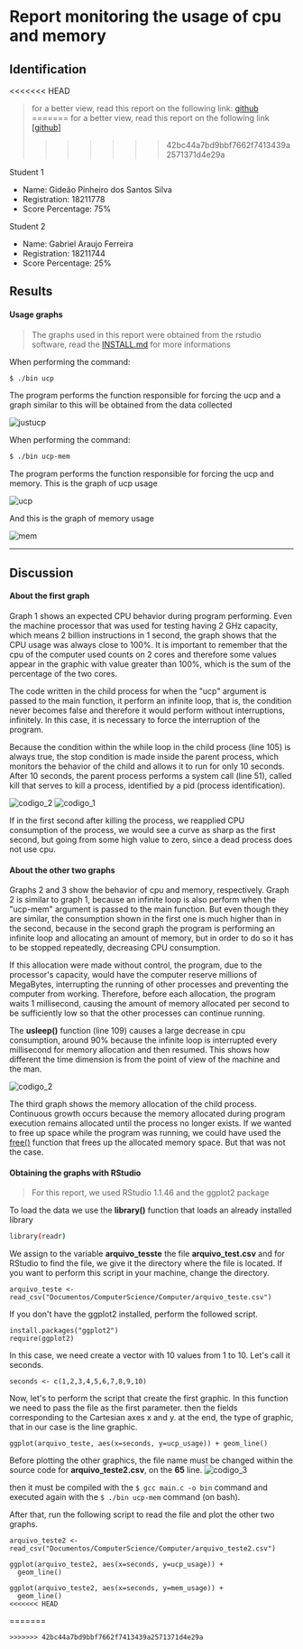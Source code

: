 # Report monitoring the usage of cpu and memory

## Identification
<<<<<<< HEAD
>  for a better view, read this report on the following link: [github](https://github.com/gideaopinheiro/AB2.1-/blob/master/REPORT.md)
=======
> for a better view, read this report on the following link [[github]](https://github.com/gideaopinheiro/AB2.1-/blob/master/REPORT.md)
>>>>>>> 42bc44a7bd9bbf7662f7413439a2571371d4e29a

Student 1
- Name: Gideão Pinheiro dos Santos Silva
- Registration: 18211778
- Score Percentage: 75%

Student 2
- Name: Gabriel Araujo Ferreira
- Registration: 18211744
- Score Percentage: 25%


## Results
#### Usage graphs

> The graphs used in this report were obtained from the rstudio software, 
> read the [INSTALL.md](https://github.com/gideaopinheiro/AB2.1-/blob/master/INSTALL.md) for more informations

When performing the command:
```sh
$ ./bin ucp
```

The program performs the function responsible for forcing the ucp
and a graph similar to this will be obtained from the data collected

![justucp](https://github.com/gideaopinheiro/AB2.1-/blob/master/static/justucp.png)


When performing the command:
```sh
$ ./bin ucp-mem
```
The program performs the function responsible for forcing the ucp and memory.
This is the graph of ucp usage

![ucp](https://github.com/gideaopinheiro/AB2.1-/blob/master/static/ucp.png)

And this is the graph of memory usage

![mem](https://github.com/gideaopinheiro/AB2.1-/blob/master/static/mem.png)

----

## Discussion
#### About the first graph
  Graph 1 shows an expected CPU behavior during program performing. Even the machine processor that was used for testing having 2 GHz capacity, which means 2 billion instructions in 1 second, the graph shows that the CPU usage was always close 
to 100%. It is important to remember that the cpu of the computer used counts on 2 cores and therefore some values appear in the graphic with value greater than 100%, which is the sum of the percentage of the two cores.
	
  The code written in the child process for when the "ucp" argument is passed to the main function, it perform an infinite loop, that is, the condition never becomes false and therefore it would perform without interruptions, infinitely. In this case, it is necessary to force the interruption of the program.
	
  Because the condition within the while loop in the child process (line 105) is always true, the stop condition is made inside the parent process, which monitors the behavior of the child and allows it to run for only 10 seconds. After 10 seconds, the parent process performs a system call (line 51), called kill that serves to kill a process, identified by a pid (process identification).
  
![codigo_2]()
![codigo_1]()

  If in the first second after killing the process, we reapplied CPU consumption of the process, we would see a curve as sharp as the first second, but going from some high value to zero, since a dead process does not use cpu.
  
 
  #### About the other two graphs

  Graphs 2 and 3 show the behavior of cpu and memory, respectively.
  Graph 2 is similar to graph 1, because an infinite loop is also perform when the "ucp-mem" argument is passed to the main function. But even though they are similar, the consumption shown in the first one is much higher than in the second, because in the second graph the program is performing an infinite loop and allocating an amount of memory, but in order to do so it has to be stopped repeatedly, decreasing CPU consumption.

  If this allocation were made without control, the program, due to the processor's capacity, would have the computer reserve millions of MegaBytes, interrupting the running of other processes and preventing the computer from working. Therefore, before each allocation, the program waits 1 millisecond, causing the amount of memory allocated per second to be sufficiently low so that the other processes can continue running.
 
  The **usleep()** function (line 109) causes a large decrease in cpu consumption, around 90% because the infinite loop is interrupted every millisecond for memory allocation and then resumed. This shows how different the time dimension is from the point of view of the machine and the man.

![codigo_2]()

  The third graph shows the memory allocation of the child process. Continuous growth occurs because the memory allocated during program execution remains allocated until the process no longer exists. If we wanted to free up space while the program was running, we could have used the [free()](http://www.cplusplus.com/reference/cstdlib/free/?kw=free) function that frees up the allocated memory space. But that was not the case.


#### Obtaining the graphs with RStudio

> For this report, we used RStudio 1.1.46
> and the ggplot2 package

To load the data we use the **library()** function that loads an already installed library
```sh
library(readr)
```
We assign to the variable **arquivo_tesste** the file **arquivo_test.csv**
and for RStudio to find the file, we give it the directory where the file is located.
If you want to perform this script in your machine, change the directory.
```
arquivo_teste <- read_csv("Documentos/ComputerScience/Computer/arquivo_teste.csv")
```
If you don't have the ggplot2 installed, perform the followed script. 
```
install.packages("ggplot2")
require(ggplot2)
```
In this case, we need create a vector with 10 values from 1 to 10.
Let's call it seconds.
```
seconds <- c(1,2,3,4,5,6,7,8,9,10)
```
Now, let's to perform the script that create the first graphic.
In this function we need to pass the file as the first parameter.
then the fields corresponding to the Cartesian axes x and y.
at the end, the type of graphic, that in our case is the line graphic.
```
ggplot(arquivo_teste, aes(x=seconds, y=ucp_usage)) + geom_line()
```

Before plotting the other graphics, the file name must be changed within the source code for **arquivo_teste2.csv**, on the **65** line.
![codigo_3]()

then it must be compiled with the ```$ gcc main.c -o bin``` command and executed again with the ```$ ./bin ucp-mem``` command (on bash).

After that, run the following script to read the file and plot the other two graphs. 
```
arquivo_teste2 <- read_csv("Documentos/ComputerScience/Computer/arquivo_teste2.csv")
```
```
ggplot(arquivo_teste2, aes(x=seconds, y=ucp_usage)) +
  geom_line()
```
```
ggplot(arquivo_teste2, aes(x=seconds, y=mem_usage)) +
  geom_line()
<<<<<<< HEAD
```
=======
```
>>>>>>> 42bc44a7bd9bbf7662f7413439a2571371d4e29a
